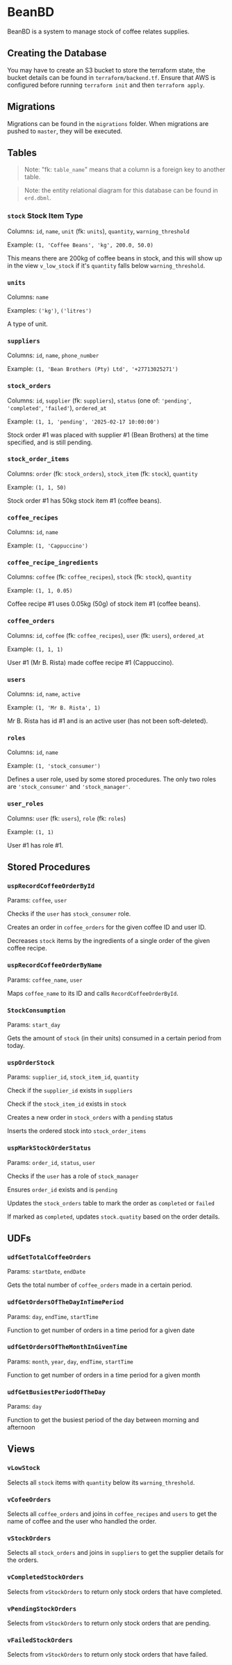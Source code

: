 # BeanBD

BeanBD is a system to manage stock of coffee relates supplies.

## Creating the Database

You may have to create an S3 bucket to store the terraform state, the bucket details can be found in `terraform/backend.tf`. Ensure that AWS is configured before running `terraform init` and then `terraform apply`.

## Migrations

Migrations can be found in the `migrations` folder. When migrations are pushed to `master`, they will be executed.

## Tables

> Note: "fk: `table_name`" means that a column is a foreign key to another table.

> Note: the entity relational diagram for this database can be found in `erd.dbml`.

### `stock` Stock Item Type
Columns: `id`, `name`, `unit` (fk: `units`), `quantity`, `warning_threshold`

Example: `(1, 'Coffee Beans', 'kg', 200.0, 50.0)`

This means there are 200kg of coffee beans in stock, and this will show up in the view `v_low_stock` if it's `quantity` falls below `warning_threshold`.

### `units`
Columns: `name`

Examples: `('kg')`, `('litres')`

A type of unit.

### `suppliers`
Columns: `id`, `name`, `phone_number`

Example: `(1, 'Bean Brothers (Pty) Ltd', '+27713025271')`

### `stock_orders`
Columns: `id`, `supplier` (fk: `suppliers`), `status` (one of: `'pending'`, `'completed'`, `'failed'`), `ordered_at`

Example: `(1, 1, 'pending', '2025-02-17 10:00:00')`

Stock order #1 was placed with supplier #1 (Bean Brothers) at the time specified, and is still pending.

### `stock_order_items`
Columns: `order` (fk: `stock_orders`), `stock_item` (fk: `stock`), `quantity`

Example: `(1, 1, 50)`

Stock order #1 has 50kg stock item #1 (coffee beans).

### `coffee_recipes`
Columns: `id`, `name`

Example: `(1, 'Cappuccino')`

### `coffee_recipe_ingredients`
Columns: `coffee` (fk: `coffee_recipes`), `stock` (fk: `stock`), `quantity`

Example: `(1, 1, 0.05)`

Coffee recipe #1 uses 0.05kg (50g) of stock item #1 (coffee beans).

### `coffee_orders`
Columns: `id`, `coffee` (fk: `coffee_recipes`), `user` (fk: `users`), `ordered_at`

Example: `(1, 1, 1)`

User #1 (Mr B. Rista) made coffee recipe #1 (Cappuccino).

### `users`
Columns: `id`, `name`, `active`

Example: `(1, 'Mr B. Rista', 1)`

Mr B. Rista has id #1 and is an active user (has not been soft-deleted).

### `roles`
Columns: `id`, `name`

Example: `(1, 'stock_consumer')`

Defines a user role, used by some stored procedures. The only two roles are `'stock_consumer'` and `'stock_manager'`.

### `user_roles`
Columns: `user` (fk: `users`), `role` (fk: `roles`)

Example: `(1, 1)`

User #1 has role #1.

## Stored Procedures

### `uspRecordCoffeeOrderById`

Params: `coffee`, `user`

Checks if the `user` has `stock_consumer` role. 

Creates an order in `coffee_orders` for the given coffee ID and user ID.

Decreases `stock` items by the ingredients of a single order of the given coffee recipe.

### `uspRecordCoffeeOrderByName`

Params: `coffee_name`, `user`

Maps `coffee_name` to its ID and calls `RecordCoffeeOrderById`.

### `StockConsumption`
 
Params: `start_day`
 
Gets the amount of `stock` (in their units) consumed in a certain period from today.

### `uspOrderStock`

Params: `supplier_id`, `stock_item_id`, `quantity`

Check if the `supplier_id` exists in `suppliers`

Check if the `stock_item_id` exists in `stock`

Creates a new order in `stock_orders` with a `pending` status

Inserts the ordered stock into `stock_order_items`

### `uspMarkStockOrderStatus`

Params: `order_id`, `status`, `user`

Checks if the `user` has a role of `stock_manager`

Ensures `order_id` exists and is `pending`

Updates the `stock_orders` table to mark the order as `completed` or `failed`

If marked as `completed`, updates `stock.quatity` based on the order details.

## UDFs
 
### `udfGetTotalCoffeeOrders`
 
Params: `startDate`, `endDate`
 
Gets the total number of `coffee_orders` made in a certain period.

### `udfGetOrdersOfTheDayInTimePeriod`

Params: `day`, `endTime`, `startTime`

Function to get number of orders in a time period for a given date

### `udfGetOrdersOfTheMonthInGivenTime`

Params: `month`, `year`, `day`, `endTime`, `startTime`

Function to get number of orders in a time period for a given month

### `udfGetBusiestPeriodOfTheDay`

Params: `day`

Function to get the busiest period of the day between morning and afternoon


## Views

### `vLowStock`

Selects all `stock` items with `quantity` below its `warning_threshold`.

### `vCofeeOrders`

Selects all `coffee_orders` and joins in `coffee_recipes` and `users` to get the name of coffee and the user who handled the order.

### `vStockOrders`

Selects all `stock_orders` and joins in `suppliers` to get the supplier details for the orders.

### `vCompletedStockOrders`

Selects from `vStockOrders` to return only stock orders that have completed.

### `vPendingStockOrders`

Selects from `vStockOrders` to return only stock orders that are pending.

### `vFailedStockOrders`

Selects from `vStockOrders` to return only stock orders that have failed.
 